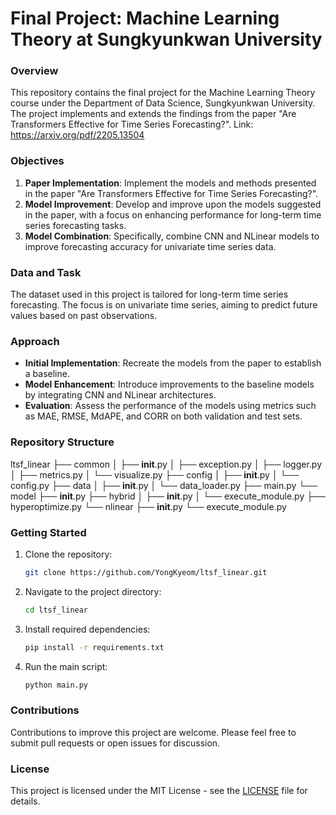 # Final Project: Machine Learning Theory at Sungkyunkwan University

### Overview
This repository contains the final project for the Machine Learning Theory course under the Department of Data Science, Sungkyunkwan University. 
The project implements and extends the findings from the paper "Are Transformers Effective for Time Series Forecasting?".
Link: https://arxiv.org/pdf/2205.13504

### Objectives
1. **Paper Implementation**: Implement the models and methods presented in the paper "Are Transformers Effective for Time Series Forecasting?".
2. **Model Improvement**: Develop and improve upon the models suggested in the paper, with a focus on enhancing performance for long-term time series forecasting tasks.
3. **Model Combination**: Specifically, combine CNN and NLinear models to improve forecasting accuracy for univariate time series data.

### Data and Task
The dataset used in this project is tailored for long-term time series forecasting. The focus is on univariate time series, aiming to predict future values based on past observations.

### Approach
- **Initial Implementation**: Recreate the models from the paper to establish a baseline.
- **Model Enhancement**: Introduce improvements to the baseline models by integrating CNN and NLinear architectures.
- **Evaluation**: Assess the performance of the models using metrics such as MAE, RMSE, MdAPE, and CORR on both validation and test sets.

### Repository Structure
ltsf_linear
├── common
│   ├── __init__.py
│   ├── exception.py
│   ├── logger.py
│   ├── metrics.py
│   └── visualize.py
├── config
│   ├── __init__.py
│   └── config.py
├── data
│   ├── __init__.py
│   └── data_loader.py
├── main.py
└── model
    ├── __init__.py
    ├── hybrid
    │   ├── __init__.py
    │   └── execute_module.py
    ├── hyperoptimize.py
    └── nlinear
        ├── __init__.py
        └── execute_module.py


### Getting Started
1. Clone the repository:
    ```bash
    git clone https://github.com/YongKyeom/ltsf_linear.git
    ```
2. Navigate to the project directory:
    ```bash
    cd ltsf_linear
    ```
3. Install required dependencies:
    ```bash
    pip install -r requirements.txt
    ```
4. Run the main script:
    ```bash
    python main.py
    ```

### Contributions
Contributions to improve this project are welcome. Please feel free to submit pull requests or open issues for discussion.

### License
This project is licensed under the MIT License - see the [LICENSE](LICENSE) file for details.
